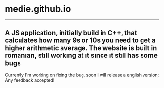 # medie.github.io 
---
A JS application, initially build in C++, that calculates how many 9s or 10s you need to get a higher arithmetic average.
The website is built in romanian, still working at it since it still has some bugs
---
Currently I'm working on fixing the bug, soon I will release a english version;
Any feedback accepted!
